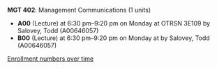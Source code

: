 **MGT 402**: Management Communications (1 units)

- **A00** (Lecture) at 6:30 pm–9:20 pm on Monday at OTRSN 3E109 by Salovey, Todd (A00646057)
- **B00** (Lecture) at 6:30 pm–9:20 pm on Monday at   by Salovey, Todd (A00646057)

[Enrollment numbers over time](./MGT402.tsv)
